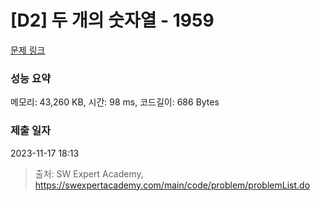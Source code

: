 # [D2] 두 개의 숫자열 - 1959 

[문제 링크](https://swexpertacademy.com/main/code/problem/problemDetail.do?contestProbId=AV5PpoFaAS4DFAUq) 

### 성능 요약

메모리: 43,260 KB, 시간: 98 ms, 코드길이: 686 Bytes

### 제출 일자

2023-11-17 18:13



> 출처: SW Expert Academy, https://swexpertacademy.com/main/code/problem/problemList.do